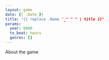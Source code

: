 ```yaml
---
layout: game
date: {{ .Date }}
title: "{{ replace .Name "_" " " | title }}"
params:
  year: 0000
  to_beat: hours
  genres: []
---
```


About the game
